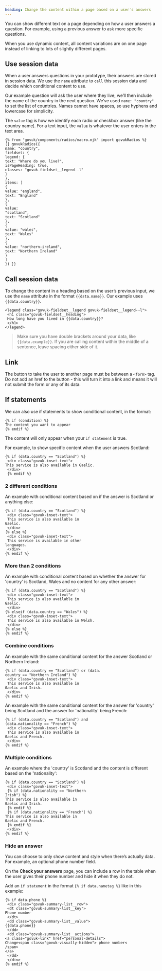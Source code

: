 ```yaml
---
heading: Change the content within a page based on a user's answers
---
```


You can show different text on a page depending on how a user answers a question. For example, using a previous answer to ask more specific questions.

When you use dynamic content, all content variations are on one page instead of linking to lots of slightly different pages.

## Use session data

When a user answers questions in your prototype, their answers are stored in session data. We use the `name` attribute to `call` this session data and decide which conditional content to use. 

Our example question will ask the user where they live, we’ll then include the name of the country in the next question.
We’ve used `name: "country"` to set the list of countries. Names cannot have spaces, so use hyphens and lowercase for simplicity.

The `value` tag is how we identify each radio or checkbox answer (like the country name). For a text input, the `value` is whatever the user enters in the text area.

```
{% from "govuk/components/radios/macro.njk" import govukRadios %} 
{{ govukRadios({ 
name: "country", 
fieldset: { 
legend: { 
text: "Where do you live?", 
isPageHeading: true, 
classes: "govuk-fieldset__legend--l" 
}
}, 
items: [
{
value: "england", 
text: "England" 
}, 
{ 
value: 
"scotland", 
text: "Scotland" 
}, 
{ 
value: "wales", 
text: "Wales" 
}, 
{ 
value: "northern-ireland", 
text: "Northern Ireland" 
} 
] 
}) }}
```

## Call session data

To change the content in a heading based on the user’s previous input, we use the `name` attribute in the format `{{data.name}}`. Our example uses `{{data.country}}`.

```
<legend class="govuk-fieldset__legend govuk-fieldset__legend--l">
 <h1 class="govuk-fieldset__heading">
 How long have you lived in {{data.country}}?
 </h1>
</legend>
```

>Make sure you have double brackets around your data, like `{{data.example}}`. If you are calling content within the middle of a sentence, leave spacing either side of it.

## Link 

The button to take the user to another page must be between a `<form>` tag. Do not add an href to the button - this will turn it into a link and means it will not submit the form or any of its data.

## If statements

We can also use if statements to show conditional content, in the format: 
```
{% if (condition) %} 
The content you want to appear 
{% endif %}
``` 
The content will only appear when your `if statement` is true.

For example, to show specific content when the user answers Scotland:

```
{% if (data.country == "Scotland") %}
 <div class="govuk-inset-text">
This service is also available in Gaelic.
 </div>
 {% endif %}
```

### 2 different conditions
An example with conditional content based on if the answer is Scotland or anything else: 
```
{% if (data.country == "Scotland") %}
 <div class="govuk-inset-text">
 This service is also available in
Gaelic.
 </div>
{% else %}
 <div class="govuk-inset-text">
 This service is available in other
languages.
 </div>
{% endif %}
```

### More than 2 conditions
An example with conditional content based on whether the answer for 'country' is Scotland, Wales and no content for any other answer: 
```
{% if (data.country == "Scotland") %}
 <div class="govuk-inset-text">
 This service is also available in
Gaelic.
 </div>
{% elseif (data.country == "Wales") %}
 <div class="govuk-inset-text">
 This service is also available in Welsh.
 </div>
{% else %}
{% endif %}
```

### Combine conditions
An example with the same conditional content for the answer Scotland or Northern Ireland:
```
{% if (data.country == "Scotland") or (data.
country == "Northern Ireland") %}
 <div class="govuk-inset-text">
 This service is also available in
Gaelic and Irish.
 </div>
{% endif %}
```
An example with the same conditional content for the answer for 'country' being Scotland and the answer for 'nationality' being French:

```
{% if (data.country == "Scotland") and
(data.nationality == "French") %}
 <div class="govuk-inset-text">
 This service is also available in
Gaelic and French.
 </div>
{% endif %}
```

### Multiple conditions
An example where the 'country' is Scotland and the content is different based on the 'nationality':
```
{% if (data.country == "Scotland") %}
 <div class="govuk-inset-text">
 {% if (data.nationality == "Northern
Irish") %}
This service is also available in
Gaelic and Irish.
 {% endif %}
 {% if (data.nationality == "French") %}
This service is also available in
Gaelic and French.
 {% endif %}
 </div>
{% endif %}
```

### Hide an answer
You can choose to only show content and style when there’s actually data. For example, an optional phone number field. 

On the **Check your answers** page, you can include a row in the table when the user gives their phone number and hide it when they do not. 

Add an `if statement` in the format `{% if data.nametag %}` like in this example:
```
{% if data.phone %}
 <div class="govuk-summary-list__row">
 <dt class="govuk-summary-list__key">
Phone number
 </dt>
 <dd class="govuk-summary-list__value">
{{data.phone}}
 </dd>
 <dd class="govuk-summary-list__actions">
<a class="govuk-link" href="personal-details">
Change<span class="govuk-visually-hidden"> phone number<
/span>
</a>
 </dd>
 </div>
{% endif %}
```